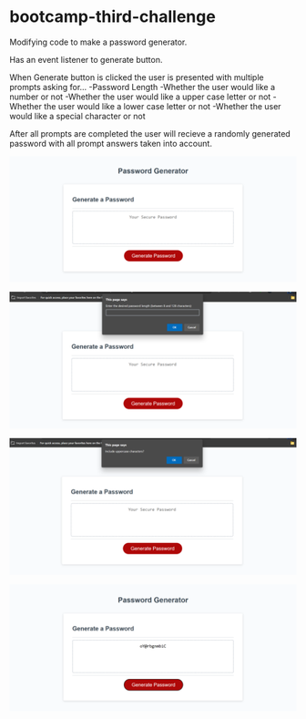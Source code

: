 # bootcamp-third-challenge
Modifying code to make a password generator.

Has an event listener to generate button.

When Generate button is clicked the user is presented with multiple prompts asking for...
-Password Length
-Whether the user would like a number or not
-Whether the user would like a upper case letter or not
-Whether the user would like a lower case letter or not
-Whether the user would like a special character or not

After all prompts are completed the user will recieve a randomly generated password with all prompt answers taken into account.

![Alt text](image.png)

![Alt text](image-1.png)

![Alt text](image-2.png)

![Alt text](image-3.png)